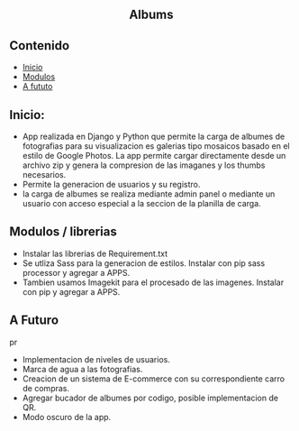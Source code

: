 <h2 align="center">Albums</h2>

## Contenido

- [Inicio](#inicio)
- [Modulos](#librerias)
- [A fututo](#A_futuro)

## Inicio:

- App realizada en Django y Python que permite la carga de albumes de fotografias para su visualizacion es galerias tipo mosaicos basado en el estilo de Google Photos.
  La app permite cargar directamente desde un archivo zip y genera la compresion de las imaganes y los thumbs necesarios.
- Permite la generacion de usuarios y su registro.
- la carga de albumes se realiza mediante admin panel o mediante un usuario con acceso especial a la seccion de la planilla de carga.

## Modulos / librerias

- Instalar las librerias de Requirement.txt
- Se utliza Sass para la generacion de estilos. Instalar con pip sass processor y agregar a APPS.
- Tambien usamos Imagekit para el procesado de las imagenes. Instalar con pip y agregar a APPS.

## A Futuro

pr

- Implementacion de niveles de usuarios.
- Marca de agua a las fotografias.
- Creacion de un sistema de E-commerce con su correspondiente carro de compras.
- Agregar bucador de albumes por codigo, posible implementacion de QR.
- Modo oscuro de la app.
